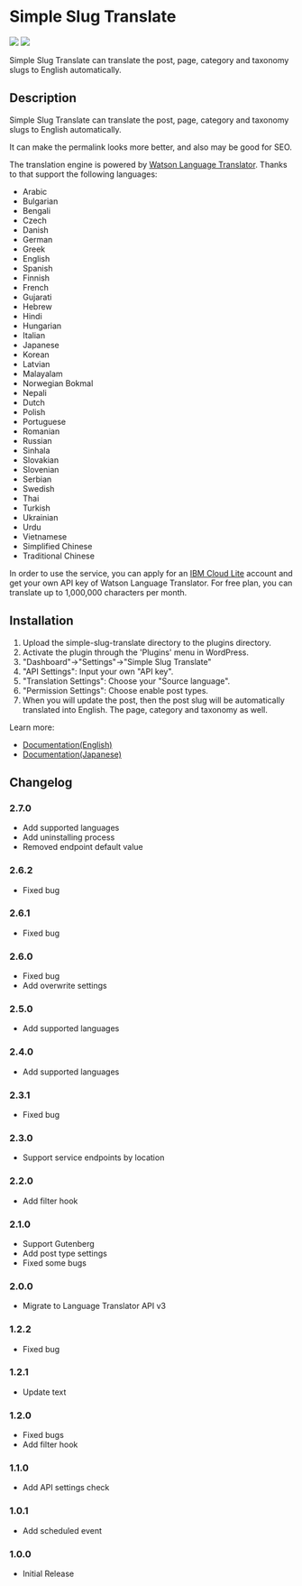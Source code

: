 # Simple Slug Translate

[![](https://img.shields.io/wordpress/plugin/v/simple-slug-translate.svg)](https://wordpress.org/plugins/simple-slug-translate/)
[![](https://ps.w.org/simple-slug-translate/assets/banner-1544x500.png)](https://wordpress.org/plugins/simple-slug-translate/)

Simple Slug Translate can translate the post, page, category and taxonomy slugs to English automatically.

## Description

Simple Slug Translate can translate the post, page, category and taxonomy slugs to English automatically.

It can make the permalink looks more better, and also may be good for SEO.

The translation engine is powered by [Watson Language Translator](https://www.ibm.com/watson/services/language-translator/). Thanks to that support the following languages:

* Arabic
* Bulgarian
* Bengali
* Czech
* Danish
* German
* Greek
* English
* Spanish
* Finnish
* French
* Gujarati
* Hebrew
* Hindi
* Hungarian
* Italian
* Japanese
* Korean
* Latvian
* Malayalam
* Norwegian Bokmal
* Nepali
* Dutch
* Polish
* Portuguese
* Romanian
* Russian
* Sinhala
* Slovakian
* Slovenian
* Serbian
* Swedish
* Thai
* Turkish
* Ukrainian
* Urdu
* Vietnamese
* Simplified Chinese
* Traditional Chinese

In order to use the service, you can apply for an [IBM Cloud Lite](https://www.ibm.com/cloud/lite-account) account and get your own API key of Watson Language Translator. For free plan, you can translate up to 1,000,000 characters per month.

## Installation

1. Upload the simple-slug-translate directory to the plugins directory.
1. Activate the plugin through the 'Plugins' menu in WordPress.
1. "Dashboard"->"Settings"->"Simple Slug Translate"
1. "API Settings": Input your own "API key".
1. "Translation Settings": Choose your "Source language".
1. "Permission Settings": Choose enable post types.
1. When you will update the post, then the post slug will be automatically translated into English. The page, category and taxonomy as well.

Learn more:

* [Documentation(English)](https://github.com/ko31/simple-slug-translate/wiki/Documentation)
* [Documentation(Japanese)](https://github.com/ko31/simple-slug-translate/wiki/%E3%83%89%E3%82%AD%E3%83%A5%E3%83%A1%E3%83%B3%E3%83%88)

## Changelog

### 2.7.0

* Add supported languages
* Add uninstalling process
* Removed endpoint default value

### 2.6.2

* Fixed bug

### 2.6.1

* Fixed bug

### 2.6.0

* Fixed bug
* Add overwrite settings

### 2.5.0

* Add supported languages

### 2.4.0

* Add supported languages

### 2.3.1

* Fixed bug

### 2.3.0

* Support service endpoints by location

### 2.2.0

* Add filter hook

### 2.1.0

* Support Gutenberg 
* Add post type settings
* Fixed some bugs

### 2.0.0

* Migrate to Language Translator API v3

### 1.2.2

* Fixed bug

### 1.2.1

* Update text

### 1.2.0

* Fixed bugs
* Add filter hook

### 1.1.0

* Add API settings check

### 1.0.1

* Add scheduled event

### 1.0.0

* Initial Release

